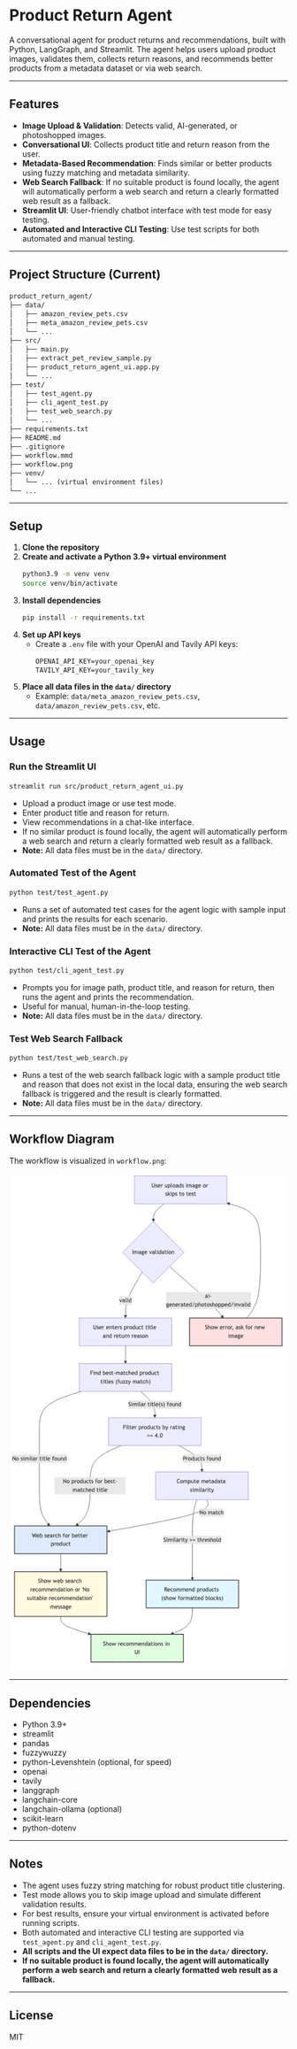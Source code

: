 # Product Return Agent

A conversational agent for product returns and recommendations, built with Python, LangGraph, and Streamlit. The agent helps users upload product images, validates them, collects return reasons, and recommends better products from a metadata dataset or via web search.

---

## Features
- **Image Upload & Validation**: Detects valid, AI-generated, or photoshopped images.
- **Conversational UI**: Collects product title and return reason from the user.
- **Metadata-Based Recommendation**: Finds similar or better products using fuzzy matching and metadata similarity.
- **Web Search Fallback**: If no suitable product is found locally, the agent will automatically perform a web search and return a clearly formatted web result as a fallback.
- **Streamlit UI**: User-friendly chatbot interface with test mode for easy testing.
- **Automated and Interactive CLI Testing**: Use test scripts for both automated and manual testing.

---

## Project Structure (Current)

```
product_return_agent/
├── data/
│   ├── amazon_review_pets.csv
│   ├── meta_amazon_review_pets.csv
│   └── ...
├── src/
│   ├── main.py
│   ├── extract_pet_review_sample.py
│   ├── product_return_agent_ui.app.py
│   └── ...
├── test/
│   ├── test_agent.py
│   ├── cli_agent_test.py
│   ├── test_web_search.py
│   └── ...
├── requirements.txt
├── README.md
├── .gitignore
├── workflow.mmd
├── workflow.png
├── venv/
│   └── ... (virtual environment files)
└── ...
```

---

## Setup

1. **Clone the repository**
2. **Create and activate a Python 3.9+ virtual environment**
   ```bash
   python3.9 -m venv venv
   source venv/bin/activate
   ```
3. **Install dependencies**
   ```bash
   pip install -r requirements.txt
   ```
4. **Set up API keys**
   - Create a `.env` file with your OpenAI and Tavily API keys:
     ```env
     OPENAI_API_KEY=your_openai_key
     TAVILY_API_KEY=your_tavily_key
     ```
5. **Place all data files in the `data/` directory**
   - Example: `data/meta_amazon_review_pets.csv`, `data/amazon_review_pets.csv`, etc.

---

## Usage

### **Run the Streamlit UI**
```bash
streamlit run src/product_return_agent_ui.py
```
- Upload a product image or use test mode.
- Enter product title and reason for return.
- View recommendations in a chat-like interface.
- If no similar product is found locally, the agent will automatically perform a web search and return a clearly formatted web result as a fallback.
- **Note:** All data files must be in the `data/` directory.

### **Automated Test of the Agent**
```bash
python test/test_agent.py
```
- Runs a set of automated test cases for the agent logic with sample input and prints the results for each scenario.
- **Note:** All data files must be in the `data/` directory.

### **Interactive CLI Test of the Agent**
```bash
python test/cli_agent_test.py
```
- Prompts you for image path, product title, and reason for return, then runs the agent and prints the recommendation.
- Useful for manual, human-in-the-loop testing.
- **Note:** All data files must be in the `data/` directory.

### **Test Web Search Fallback**
```bash
python test/test_web_search.py
```
- Runs a test of the web search fallback logic with a sample product title and reason that does not exist in the local data, ensuring the web search fallback is triggered and the result is clearly formatted.
- **Note:** All data files must be in the `data/` directory.

---

## Workflow Diagram

The workflow is visualized in `workflow.png`:

![Workflow Diagram](workflow.png)

---

## Dependencies
- Python 3.9+
- streamlit
- pandas
- fuzzywuzzy
- python-Levenshtein (optional, for speed)
- openai
- tavily
- langgraph
- langchain-core
- langchain-ollama (optional)
- scikit-learn
- python-dotenv

---

## Notes
- The agent uses fuzzy string matching for robust product title clustering.
- Test mode allows you to skip image upload and simulate different validation results.
- For best results, ensure your virtual environment is activated before running scripts.
- Both automated and interactive CLI testing are supported via `test_agent.py` and `cli_agent_test.py`.
- **All scripts and the UI expect data files to be in the `data/` directory.**
- **If no suitable product is found locally, the agent will automatically perform a web search and return a clearly formatted web result as a fallback.**

---

## License
MIT 
